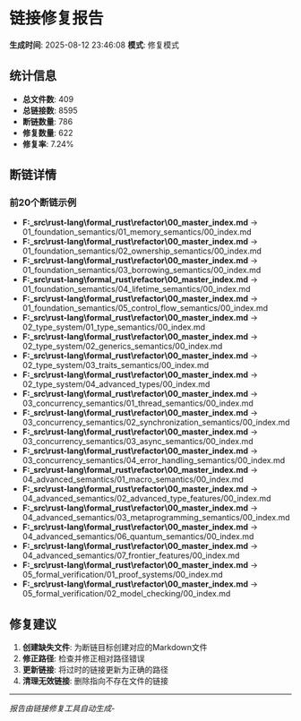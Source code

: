 ﻿# 链接修复报告

**生成时间**: 2025-08-12 23:46:08
**模式**: 修复模式

## 统计信息

- **总文件数**: 409
- **总链接数**: 8595
- **断链数量**: 786
- **修复数量**: 622
- **修复率**: 7.24%

## 断链详情

### 前20个断链示例

- **F:\_src\rust-lang\formal_rust\refactor\00_master_index.md** -> 01_foundation_semantics/01_memory_semantics/00_index.md
- **F:\_src\rust-lang\formal_rust\refactor\00_master_index.md** -> 01_foundation_semantics/02_ownership_semantics/00_index.md
- **F:\_src\rust-lang\formal_rust\refactor\00_master_index.md** -> 01_foundation_semantics/03_borrowing_semantics/00_index.md
- **F:\_src\rust-lang\formal_rust\refactor\00_master_index.md** -> 01_foundation_semantics/04_lifetime_semantics/00_index.md
- **F:\_src\rust-lang\formal_rust\refactor\00_master_index.md** -> 01_foundation_semantics/05_control_flow_semantics/00_index.md
- **F:\_src\rust-lang\formal_rust\refactor\00_master_index.md** -> 02_type_system/01_type_semantics/00_index.md
- **F:\_src\rust-lang\formal_rust\refactor\00_master_index.md** -> 02_type_system/02_generics_semantics/00_index.md
- **F:\_src\rust-lang\formal_rust\refactor\00_master_index.md** -> 02_type_system/03_traits_semantics/00_index.md
- **F:\_src\rust-lang\formal_rust\refactor\00_master_index.md** -> 02_type_system/04_advanced_types/00_index.md
- **F:\_src\rust-lang\formal_rust\refactor\00_master_index.md** -> 03_concurrency_semantics/01_thread_semantics/00_index.md
- **F:\_src\rust-lang\formal_rust\refactor\00_master_index.md** -> 03_concurrency_semantics/02_synchronization_semantics/00_index.md
- **F:\_src\rust-lang\formal_rust\refactor\00_master_index.md** -> 03_concurrency_semantics/03_async_semantics/00_index.md
- **F:\_src\rust-lang\formal_rust\refactor\00_master_index.md** -> 03_concurrency_semantics/04_error_handling_semantics/00_index.md
- **F:\_src\rust-lang\formal_rust\refactor\00_master_index.md** -> 04_advanced_semantics/01_macro_semantics/00_index.md
- **F:\_src\rust-lang\formal_rust\refactor\00_master_index.md** -> 04_advanced_semantics/02_advanced_type_features/00_index.md
- **F:\_src\rust-lang\formal_rust\refactor\00_master_index.md** -> 04_advanced_semantics/03_metaprogramming_semantics/00_index.md
- **F:\_src\rust-lang\formal_rust\refactor\00_master_index.md** -> 04_advanced_semantics/06_quantum_semantics/00_index.md
- **F:\_src\rust-lang\formal_rust\refactor\00_master_index.md** -> 04_advanced_semantics/07_frontier_features/00_index.md
- **F:\_src\rust-lang\formal_rust\refactor\00_master_index.md** -> 05_formal_verification/01_proof_systems/00_index.md
- **F:\_src\rust-lang\formal_rust\refactor\00_master_index.md** -> 05_formal_verification/02_model_checking/00_index.md

## 修复建议

1. **创建缺失文件**: 为断链目标创建对应的Markdown文件
2. **修正路径**: 检查并修正相对路径错误
3. **更新链接**: 将过时的链接更新为正确的路径
4. **清理无效链接**: 删除指向不存在文件的链接

---
*报告由链接修复工具自动生成*-
